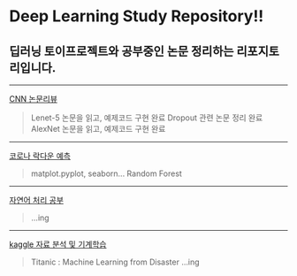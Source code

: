 Deep Learning Study Repository!!
==============================

## 딥러닝 토이프로젝트와 공부중인 논문 정리하는 리포지토리입니다.

----------------------------

[CNN 논문리뷰](./cnn_paper)

> Lenet-5 논문을 읽고, 예제코드 구현 완료
> Dropout 관련 논문 정리 완료
> AlexNet 논문을 읽고, 예제코드 구현 완료

----------------------------
[코로나 락다운 예측](./covid_lock_down_predict)

> matplot.pyplot, seaborn...
> Random Forest 


-----------------------------
[자연어 처리 공부](./nlp_tutorial)

> ...ing

-----------------------------
[kaggle 자료 분석 및 기계학습](./kaggle)

> Titanic : Machine Learning from Disaster ...ing
